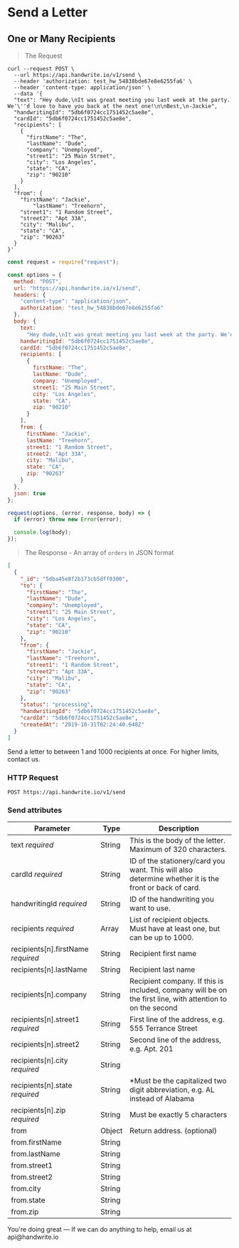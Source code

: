 # Send a Letter

## One or Many Recipients

> The Request

```shell
curl --request POST \
  --url https://api.handwrite.io/v1/send \
  --header 'authorization: test_hw_54838bde67e8e6255fa6' \
  --header 'content-type: application/json' \
  --data '{
  "text": "Hey dude,\nIt was great meeting you last week at the party. We'\''d love to have you back at the next one!\n\nBest,\n-Jackie",
  "handwritingId": "5db6f0724cc1751452c5ae8e",
  "cardId": "5db6f0724cc1751452c5ae8e",
  "recipients": [
    {
      "firstName": "The",
      "lastName": "Dude",
      "company": "Unemployed",
      "street1": "25 Main Street",
      "city": "Los Angeles",
      "state": "CA",
      "zip": "90210"
    }
  ],
  "from": {
    "firstName": "Jackie",
		"lastName": "Treehorn",
    "street1": "1 Random Street",
    "street2": "Apt 33A",
    "city": "Malibu",
    "state": "CA",
    "zip": "90263"
  }
}'
```

```javascript
const request = require("request");

const options = {
  method: "POST",
  url: "https://api.handwrite.io/v1/send",
  headers: {
    "content-type": "application/json",
    authorization: "test_hw_54838bde67e8e6255fa6"
  },
  body: {
    text:
      "Hey dude,\nIt was great meeting you last week at the party. We'd love to have you back at the next one!\n\nBest,\n-Jackie",
    handwritingId: "5db6f0724cc1751452c5ae8e",
    cardId: "5db6f0724cc1751452c5ae8e",
    recipients: [
      {
        firstName: "The",
        lastName: "Dude",
        company: "Unemployed",
        street1: "25 Main Street",
        city: "Los Angeles",
        state: "CA",
        zip: "90210"
      }
    ],
    from: {
      firstName: "Jackie",
      lastName: "Treehorn",
      street1: "1 Random Street",
      street2: "Apt 33A",
      city: "Malibu",
      state: "CA",
      zip: "90263"
    }
  },
  json: true
};

request(options, (error, response, body) => {
  if (error) throw new Error(error);

  console.log(body);
});
```

> The Response - An array of <code>orders</code> in JSON format

```json
[
  {
    "_id": "5dba45e8f2b173cb5dff0300",
    "to": {
      "firstName": "The",
      "lastName": "Dude",
      "company": "Unemployed",
      "street1": "25 Main Street",
      "city": "Los Angeles",
      "state": "CA",
      "zip": "90210"
    },
    "from": {
      "firstName": "Jackie",
      "lastName": "Treehorn",
      "street1": "1 Random Street",
      "street2": "Apt 33A",
      "city": "Malibu",
      "state": "CA",
      "zip": "90263"
    },
    "status": "processing",
    "handwritingId": "5db6f0724cc1751452c5ae8e",
    "cardId": "5db6f0724cc1751452c5ae8e",
    "createdAt": "2019-10-31T02:24:40.648Z"
  }
]
```

Send a letter to between 1 and 1000 recipients at once. For higher limits, contact us.

### HTTP Request

`POST https://api.handwrite.io/v1/send`

### Send attributes

| Parameter                                 | Type   | Description                                                                                                |
| ----------------------------------------- | ------ | ---------------------------------------------------------------------------------------------------------- |
| text <em>required</em>                    | String | This is the body of the letter. Maximum of 320 characters.                                                 |
| cardId <em>required</em>                  | String | ID of the stationery/card you want. This will also determine whether it is the front or back of card.      |
| handwritingId <em>required</em>           | String | ID of the handwriting you want to use.                                                                     |
| recipients <em>required</em>              | Array  | List of recipient objects. Must have at least one, but can be up to 1000.                                  |
| recipients[n].firstName <em>required</em> | String | Recipient first name                                                                                       |
| recipients[n].lastName                    | String | Recipient last name                                                                                        |
| recipients[n].company                     | String | Recipient company. If this is included, company will be on the first line, with attention to on the second |
| recipients[n].street1 <em>required</em>   | String | First line of the address, e.g. 555 Terrance Street                                                        |
| recipients[n].street2                     | String | Second line of the address, e.g. Apt. 201                                                                  |
| recipients[n].city <em>required</em>      | String |
| recipients[n].state <em>required</em>     | String | \*Must be the capitalized two digit abbreviation, e.g. AL instead of Alabama                               |
| recipients[n].zip <em>required</em>       | String | Must be exactly 5 characters                                                                               |
| from                                      | Object | Return address. (optional)                                                                                 |
| from.firstName                            | String |
| from.lastName                             | String |
| from.street1                              | String |
| from.street2                              | String |
| from.city                                 | String |
| from.state                                | String |
| from.zip                                  | String |

<aside class="success">
You're doing great — If we can do anything to help, email us at api@handwrite.io
</aside>

